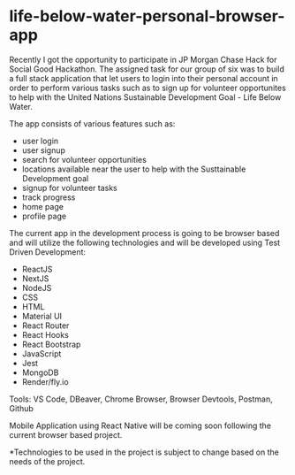 # life-below-water-personal-browser-app

Recently I got the opportunity to participate in JP Morgan Chase Hack for Social Good Hackathon. The assigned task for our group of six was to build a full stack application that let users to login into their personal account in order to perform various tasks such as to sign up for volunteer opportunites to help with the United Nations Sustainable Development Goal - Life Below Water.

The app consists of various features such as: 
- user login
- user signup
- search for volunteer opportunities
- locations available near the user to help with the Susttainable Development goal
- signup for volunteer tasks
- track progress
- home page
- profile page

The current app in the development process is going to be browser based and will utilize the following technologies and will be developed using Test Driven Development:
- ReactJS
- NextJS
- NodeJS
- CSS
- HTML
- Material UI
- React Router
- React Hooks
- React Bootstrap
- JavaScript
- Jest
- MongoDB
- Render/fly.io

Tools: VS Code, DBeaver, Chrome Browser, Browser Devtools, Postman, Github

Mobile Application using React Native will be coming soon following the current browser based project.
<p>
*Technologies to be used in the project is subject to change based on the needs of the project.
</p>
